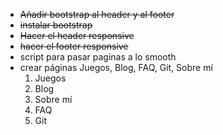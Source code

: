 * ~~Añadir bootstrap al header y al footer~~
* ~~instalar bootstrap~~
* ~~Hacer el header responsive~~
* ~~hacer el footer responsive~~
* script para pasar paginas a lo smooth 
* crear páginas Juegos, Blog, FAQ, Git, Sobre mí
    1. Juegos
    2. Blog
    1. Sobre mí
    3. FAQ
    4. Git